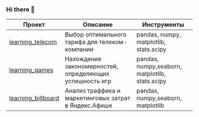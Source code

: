 ### Hi there 👋

| Проект                                                                 | Описание                                         | Инструменты |
| ---------------------------------------------------------------------- |-------------------------------------------------- | ------------ |
| [learning_telecom](https://github.com/katana-13/learning_telecom)      |Выбор оптимального тарифа для телеком-компании    |pandas, numpy, matplotlib, stats.scipy |
| [learning_games](https://github.com/katana-13/learning_games)          |Нахождение закономерностей, определяющих успешность игр |pandas, numpy,seaborn, matplotlib, stats.scipy |
| [learning_billboard](https://github.com/katana-13/learning_billboard)  |Анализ траффика и маркетинговых затрат в Яндекс.Афише |pandas, numpy,seaborn, matplotlib |



